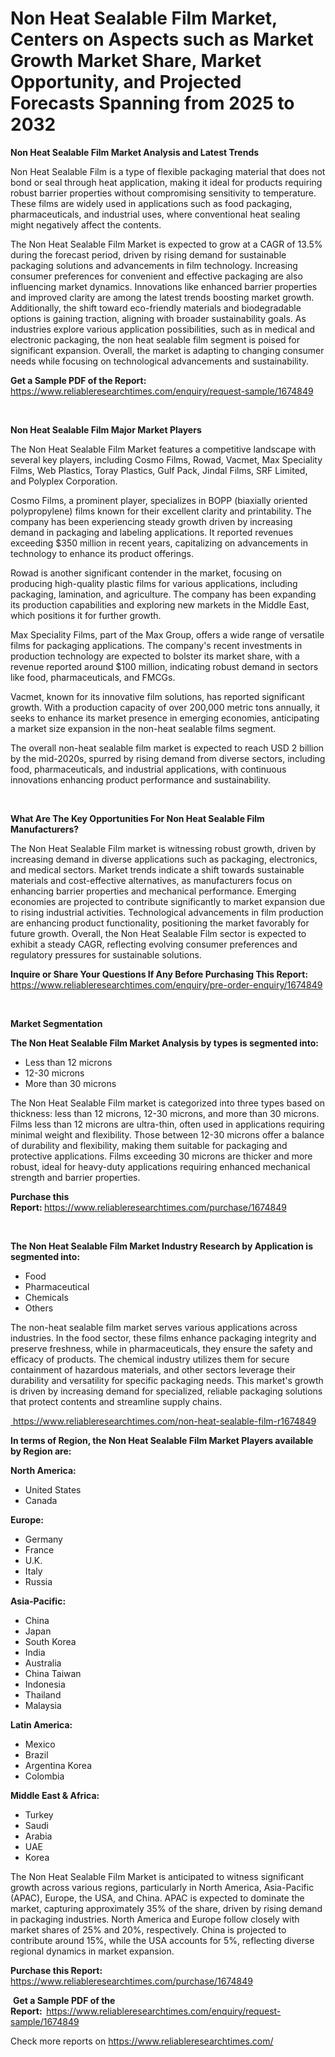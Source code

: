 <p><h1>Non Heat Sealable Film Market, Centers on Aspects such as Market Growth Market Share, Market Opportunity, and Projected Forecasts Spanning from 2025 to 2032</h1></p><p><strong>Non Heat Sealable Film Market Analysis and Latest Trends</strong></p>
<p><p>Non Heat Sealable Film is a type of flexible packaging material that does not bond or seal through heat application, making it ideal for products requiring robust barrier properties without compromising sensitivity to temperature. These films are widely used in applications such as food packaging, pharmaceuticals, and industrial uses, where conventional heat sealing might negatively affect the contents.</p><p>The Non Heat Sealable Film Market is expected to grow at a CAGR of 13.5% during the forecast period, driven by rising demand for sustainable packaging solutions and advancements in film technology. Increasing consumer preferences for convenient and effective packaging are also influencing market dynamics. Innovations like enhanced barrier properties and improved clarity are among the latest trends boosting market growth. Additionally, the shift toward eco-friendly materials and biodegradable options is gaining traction, aligning with broader sustainability goals. As industries explore various application possibilities, such as in medical and electronic packaging, the non heat sealable film segment is poised for significant expansion. Overall, the market is adapting to changing consumer needs while focusing on technological advancements and sustainability.</p></p>
<p><strong>Get a Sample PDF of the Report:&nbsp;</strong> <a href="https://www.reliableresearchtimes.com/enquiry/request-sample/1674849?utm_campaign=3028&utm_medium=2&utm_source=Github&utm_content=ia&utm_term=25032025&utm_id=non-heat-sealable-film">https://www.reliableresearchtimes.com/enquiry/request-sample/1674849</a></p>
<p>&nbsp;</p>
<p><strong>Non Heat Sealable Film Major Market Players</strong></p>
<p><p>The Non Heat Sealable Film Market features a competitive landscape with several key players, including Cosmo Films, Rowad, Vacmet, Max Speciality Films, Web Plastics, Toray Plastics, Gulf Pack, Jindal Films, SRF Limited, and Polyplex Corporation. </p><p>Cosmo Films, a prominent player, specializes in BOPP (biaxially oriented polypropylene) films known for their excellent clarity and printability. The company has been experiencing steady growth driven by increasing demand in packaging and labeling applications. It reported revenues exceeding $350 million in recent years, capitalizing on advancements in technology to enhance its product offerings.</p><p>Rowad is another significant contender in the market, focusing on producing high-quality plastic films for various applications, including packaging, lamination, and agriculture. The company has been expanding its production capabilities and exploring new markets in the Middle East, which positions it for further growth.</p><p>Max Speciality Films, part of the Max Group, offers a wide range of versatile films for packaging applications. The company's recent investments in production technology are expected to bolster its market share, with a revenue reported around $100 million, indicating robust demand in sectors like food, pharmaceuticals, and FMCGs.</p><p>Vacmet, known for its innovative film solutions, has reported significant growth. With a production capacity of over 200,000 metric tons annually, it seeks to enhance its market presence in emerging economies, anticipating a market size expansion in the non-heat sealable films segment.</p><p>The overall non-heat sealable film market is expected to reach USD 2 billion by the mid-2020s, spurred by rising demand from diverse sectors, including food, pharmaceuticals, and industrial applications, with continuous innovations enhancing product performance and sustainability.</p></p>
<p>&nbsp;</p>
<p><strong>What Are The Key Opportunities For Non Heat Sealable Film Manufacturers?</strong></p>
<p><p>The Non Heat Sealable Film market is witnessing robust growth, driven by increasing demand in diverse applications such as packaging, electronics, and medical sectors. Market trends indicate a shift towards sustainable materials and cost-effective alternatives, as manufacturers focus on enhancing barrier properties and mechanical performance. Emerging economies are projected to contribute significantly to market expansion due to rising industrial activities. Technological advancements in film production are enhancing product functionality, positioning the market favorably for future growth. Overall, the Non Heat Sealable Film sector is expected to exhibit a steady CAGR, reflecting evolving consumer preferences and regulatory pressures for sustainable solutions.</p></p>
<p><strong>Inquire or Share Your Questions If Any Before Purchasing This Report:</strong> <a href="https://www.reliableresearchtimes.com/enquiry/pre-order-enquiry/1674849?utm_campaign=3028&utm_medium=2&utm_source=Github&utm_content=ia&utm_term=25032025&utm_id=non-heat-sealable-film">https://www.reliableresearchtimes.com/enquiry/pre-order-enquiry/1674849</a></p>
<p>&nbsp;</p>
<p><strong>Market Segmentation</strong></p>
<p><strong>The Non Heat Sealable Film Market Analysis by types is segmented into:</strong></p>
<p><ul><li>Less than 12 microns</li><li>12-30 microns</li><li>More than 30 microns</li></ul></p>
<p><p>The Non Heat Sealable Film market is categorized into three types based on thickness: less than 12 microns, 12-30 microns, and more than 30 microns. Films less than 12 microns are ultra-thin, often used in applications requiring minimal weight and flexibility. Those between 12-30 microns offer a balance of durability and flexibility, making them suitable for packaging and protective applications. Films exceeding 30 microns are thicker and more robust, ideal for heavy-duty applications requiring enhanced mechanical strength and barrier properties.</p></p>
<p><strong>Purchase this Report:&nbsp;</strong><a href="https://www.reliableresearchtimes.com/purchase/1674849?utm_campaign=3028&utm_medium=2&utm_source=Github&utm_content=ia&utm_term=25032025&utm_id=non-heat-sealable-film">https://www.reliableresearchtimes.com/purchase/1674849</a></p>
<p>&nbsp;</p>
<p><strong>The Non Heat Sealable Film Market Industry Research by Application is segmented into:</strong></p>
<p><ul><li>Food</li><li>Pharmaceutical</li><li>Chemicals</li><li>Others</li></ul></p>
<p><p>The non-heat sealable film market serves various applications across industries. In the food sector, these films enhance packaging integrity and preserve freshness, while in pharmaceuticals, they ensure the safety and efficacy of products. The chemical industry utilizes them for secure containment of hazardous materials, and other sectors leverage their durability and versatility for specific packaging needs. This market's growth is driven by increasing demand for specialized, reliable packaging solutions that protect contents and streamline supply chains.</p></p>
<p><a href="https://www.reliableresearchtimes.com/non-heat-sealable-film-r1674849?utm_campaign=3028&utm_medium=2&utm_source=Github&utm_content=ia&utm_term=25032025&utm_id=non-heat-sealable-film">&nbsp;https://www.reliableresearchtimes.com/non-heat-sealable-film-r1674849</a></p>
<p><strong>In terms of Region, the Non Heat Sealable Film Market Players available by Region are:</strong></p>
<p>
    <p> <strong> North America: </strong>
        <ul>
            <li>United States</li>
            <li>Canada</li>
        </ul>
        </p> 
    <p> <strong> Europe: </strong>
        <ul>
            <li>Germany</li>
            <li>France</li>
            <li>U.K.</li>
            <li>Italy</li>
            <li>Russia</li>
        </ul>
        </p> 
    <p> <strong> Asia-Pacific: </strong>
        <ul>
            <li>China</li>
            <li>Japan</li>
            <li>South Korea</li>
            <li>India</li>
            <li>Australia</li>
            <li>China Taiwan</li>
            <li>Indonesia</li>
            <li>Thailand</li>
            <li>Malaysia</li>
        </ul>
        </p> 
    <p> <strong> Latin America: </strong>
        <ul>
            <li>Mexico</li>
            <li>Brazil</li>
            <li>Argentina Korea</li>
            <li>Colombia</li>
        </ul>
        </p> 
    <p> <strong> Middle East & Africa: </strong>
        <ul>
            <li>Turkey</li>
            <li>Saudi</li>
            <li>Arabia</li>
            <li>UAE</li>
            <li>Korea</li>
        </ul>
    </p>
    </p>
<p><p>The Non Heat Sealable Film Market is anticipated to witness significant growth across various regions, particularly in North America, Asia-Pacific (APAC), Europe, the USA, and China. APAC is expected to dominate the market, capturing approximately 35% of the share, driven by rising demand in packaging industries. North America and Europe follow closely with market shares of 25% and 20%, respectively. China is projected to contribute around 15%, while the USA accounts for 5%, reflecting diverse regional dynamics in market expansion.</p></p>
<p><strong>Purchase this Report: </strong><a href="https://www.reliableresearchtimes.com/purchase/1674849?utm_campaign=3028&utm_medium=2&utm_source=Github&utm_content=ia&utm_term=25032025&utm_id=non-heat-sealable-film">https://www.reliableresearchtimes.com/purchase/1674849</a></p>
<p>&nbsp;<strong>Get a Sample PDF of the Report:&nbsp;&nbsp;</strong><a href="https://www.reliableresearchtimes.com/enquiry/request-sample/1674849?utm_campaign=3028&utm_medium=2&utm_source=Github&utm_content=ia&utm_term=25032025&utm_id=non-heat-sealable-film">https://www.reliableresearchtimes.com/enquiry/request-sample/1674849</a></p>
<p><strong></strong></p>
<p>Check more reports on <a href="https://www.reliableresearchtimes.com/?utm_campaign=3028&utm_medium=2&utm_source=Github&utm_content=ia&utm_term=25032025&utm_id=non-heat-sealable-film">https://www.reliableresearchtimes.com/</a></p>
